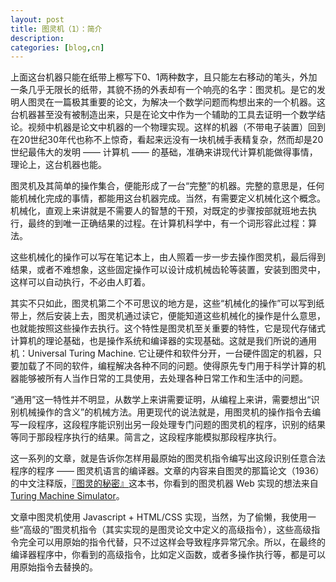 ```yaml
---
layout: post
title: 图灵机（1）：简介
description: 
categories: [blog,cn]
---
```


<!--p>
<embed src="http://player.youku.com/player.php/sid/XNjM1MzAxMzY4/v.swf" allowFullScreen="true" quality="high" width="480" height="400" align="middle" allowScriptAccess="always" type="application/x-shockwave-flash"></embed>
</p-->

上面这台机器只能在纸带上檫写下0、1两种数字，且只能左右移动的笔头，外加一条几乎无限长的纸带，其貌不扬的外表却有一个响亮的名字：图灵机。是它的发明人图灵在一篇极其重要的论文，为解决一个数学问题而构想出来的一个机器。这台机器甚至没有被制造出来，只是在论文中作为一个辅助的工具去证明一个数学结论。视频中机器是论文中机器的一个物理实现。这样的机器（不带电子装置）回到在20世纪30年代也称不上惊奇，看起来远没有一块机械手表精复杂，然而却是20世纪最伟大的发明 —— 计算机 —— 的基础，准确来讲现代计算机能做得事情，理论上，这台机器也能。

图灵机及其简单的操作集合，便能形成了一台“完整”的机器。完整的意思是，任何能机械化完成的事情，都能用这台机器完成。当然，有需要定义机械化这个概念。机械化，直观上来讲就是不需要人的智慧的干预，对既定的步骤按部就班地去执行，最终的到唯一正确结果的过程。在计算机科学中，有一个词形容此过程：算法。

这些机械化的操作可以写在笔记本上，由人照着一步一步去操作图灵机，最后得到结果，或者不难想象，这些固定操作可以设计成机械齿轮等装置，安装到图灵中，这样可以自动执行，不必由人盯着。

其实不只如此，图灵机第二个不可思议的地方是，这些“机械化的操作”可以写到纸带上，然后安装上去，图灵机通过读它，便能知道这些机械化的操作是什么意思，也就能按照这些操作去执行。这个特性是图灵机至关重要的特性，它是现代存储式计算机的理论基础，也是操作系统和编译器的实现基础。这就是我们所说的通用机：Universal Turing Machine. 它让硬件和软件分开，一台硬件固定的机器，只要加载了不同的软件，编程解决各种不同的问题。使得原先专门用于科学计算的机器能够被所有人当作日常的工具使用，去处理各种日常工作和生活中的问题。

“通用”这一特性并不明显，从数学上来讲需要证明，从编程上来讲，需要想出“识别机械操作的含义”的机械方法。用更现代的说法就是，用图灵机的操作指令去编写一段程序，这段程序能识别出另一段处理专门问题的图灵机的程序，识别的结果等同于那段程序执行的结果。简言之，这段程序能模拟那段程序执行。

这一系列的文章，就是告诉你怎样用最原始的图灵机指令编写出这段识别任意合法程序的程序 —— 图灵机语言的编译器。文章的内容来自图灵的那篇论文（1936）的中文注释版，[『图灵的秘密』](http://book.douban.com/review/5799041/)这本书，你看到的图灵机器 Web 实现的想法来自 [Turing Machine Simulator](http://morphett.info/turing/turing.html)。

文章中图灵机使用 Javascript + HTML/CSS 实现，当然，为了偷懒，我使用一些“高级的”图灵机指令（其实实现的是图灵论文中定义的高级指令），这些高级指令完全可以用原始的指令代替，只不过这样会导致程序异常冗余。所以，在最终的编译器程序中，你看到的高级指令，比如定义函数，或者多操作执行等，都是可以用原始指令去替换的。


